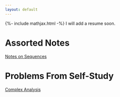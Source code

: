 ```yaml
---
layout: default
---
```

{%- include mathjax.html -%}
I will add a resume soon.

# Assorted Notes
[Notes on Sequences](convergence.md)

# Problems From Self-Study
[Complex Analysis](SelfStudy/ComplexAnalysis/complexanalysisproblems.pdf)
